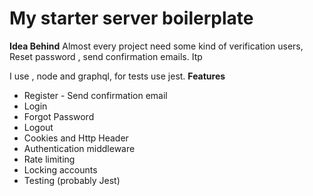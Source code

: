 # My starter server boilerplate

**Idea Behind**
Almost every project need some kind of verification users,
Reset password , send confirmation emails. Itp

I use , node and graphql, for tests use jest.
**Features**

- Register - Send confirmation email
- Login
- Forgot Password
- Logout
- Cookies and Http Header
- Authentication middleware
- Rate limiting
- Locking accounts
- Testing (probably Jest)
